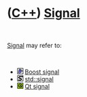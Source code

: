 



 

 

 

 

 

([C++](Cpp.md)) [Signal](CppSignal.md)
========================================

 

[Signal](CppSignal.md) may refer to:

 

-   ![Boost](PicBoost.png) [Boost signal](CppBoostSignal.md)
-   ![STL](PicStl.png) [std::signal](CppStdSignal.md)
-   ![Qt](PicQt.png) [Qt signal](CppQtSignal.md)

 

 

 

 

 





 



